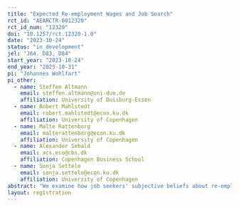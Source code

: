 ```yaml
---
title: "Expected Re-employment Wages and Job Search"
rct_id: "AEARCTR-0012320"
rct_id_num: "12320"
doi: "10.1257/rct.12320-1.0"
date: "2023-10-24"
status: "in_development"
jel: "J64. D83, D84"
start_year: "2023-10-24"
end_year: "2025-10-31"
pi: "Johannes Wohlfart"
pi_other:
  - name: Steffen Altmann
    email: steffen.altmann@uni-due.de
    affiliation: University of Duisburg-Essen
  - name: Robert Mahlstedt
    email: robert.mahlstedt@econ.ku.dk
    affiliation: University of Copenhagen
  - name: Malte Rattenborg
    email: malterattenborg@econ.ku.dk
    affiliation: University of Copenhagen
  - name: Alexander Sebald
    email: acs.eco@cbs.dk
    affiliation: Copenhagen Business School
  - name: Sonja Settele
    email: sonja.settele@econ.ku.dk
    affiliation: University of Copenhagen
abstract: "We examine how job seekers' subjective beliefs about re-employment wages affect their perceived labor market prospects, job search behavior and labor market outcomes."
layout: registration
---
```


